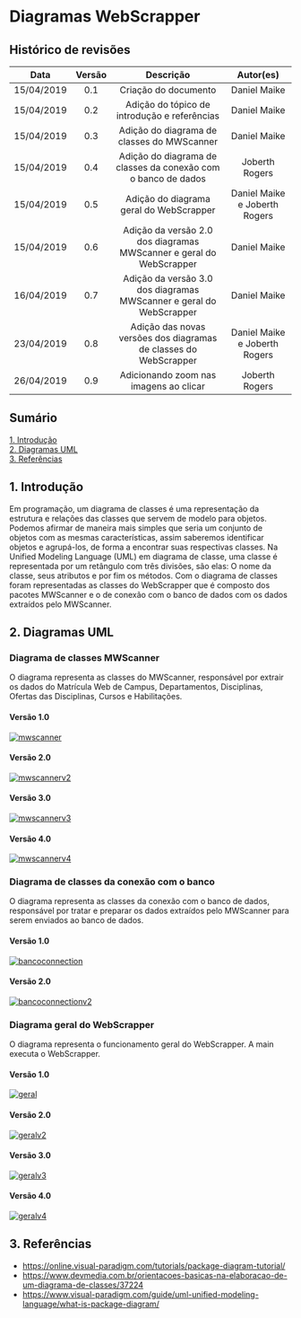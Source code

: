 # Diagramas WebScrapper

## Histórico de revisões

|   Data   |  Versão  |        Descrição       |          Autor(es)          |
|:--------:|:--------:|:----------------------:|:---------------------------:|
|15/04/2019|   0.1    | Criação do documento       |   Daniel Maike  |
|15/04/2019|   0.2    | Adição do tópico de introdução e referências       |   Daniel Maike  |
|15/04/2019|   0.3    | Adição do diagrama de classes do MWScanner     |   Daniel Maike  |
|15/04/2019|   0.4    | Adição do diagrama de classes da conexão com o banco de dados     |   Joberth Rogers |
|15/04/2019|   0.5    | Adição do diagrama geral do WebScrapper     |  Daniel Maike e Joberth Rogers |
|15/04/2019|   0.6    | Adição da versão 2.0 dos diagramas MWScanner e geral do WebScrapper     |  Daniel Maike |
|16/04/2019|   0.7    | Adição da versão 3.0 dos diagramas MWScanner e geral do WebScrapper     |  Daniel Maike |
|23/04/2019|   0.8    | Adição das novas versões dos diagramas de classes do WebScrapper     |  Daniel Maike e Joberth Rogers |
| 26/04/2019 | 0.9 | Adicionando zoom nas imagens ao clicar | Joberth Rogers |

## Sumário

[1. Introdução](#1-introducao) <br>
[2. Diagramas UML](#2-diagramas-uml) <br>
[3. Referências](#3-referencias)

## 1. Introdução

Em programação, um diagrama de classes é uma representação da estrutura e relações das classes que servem de modelo para objetos. Podemos afirmar de maneira mais simples que seria um conjunto de objetos com as mesmas características, assim saberemos identificar objetos e agrupá-los, de forma a encontrar suas respectivas classes. Na Unified Modeling Language (UML) em diagrama de classe, uma classe é representada por um retângulo com três divisões, são elas: O nome da classe, seus atributos e por fim os métodos.
Com o diagrama de classes foram representadas as classes do WebScrapper que é composto dos pacotes MWScanner e o de conexão com o banco de dados com os dados extraídos pelo MWScanner.

## 2. Diagramas UML

### Diagrama de classes MWScanner

O diagrama representa as classes do MWScanner, responsável por extrair os dados do Matrícula Web de Campus, Departamentos, Disciplinas, Ofertas das Disciplinas, Cursos e Habilitações.

#### Versão 1.0

[![mwscanner](img/MWScanner.png)](img/MWScanner.png)

#### Versão 2.0

[![mwscannerv2](img/MWScannerv2.jpg)](img/MWScannerv2.jpg)

#### Versão 3.0

[![mwscannerv3](img/MWScannerv3.jpg)](img/MWScannerv3.jpg)

#### Versão 4.0

[![mwscannerv4](img/MWScannerv4.jpg)](img/MWScannerv4.jpg)

### Diagrama de classes da conexão com o banco

O diagrama representa as classes da conexão com o banco de dados, responsável por tratar e preparar os dados extraídos pelo MWScanner para serem enviados ao banco de dados.

#### Versão 1.0

[![bancoconnection](img/umlconexaobanco.png)](img/umlconexaobanco.png)

#### Versão 2.0

[![bancoconnectionv2](img/umlconexaobancov2.jpg)](img/umlconexaobancov2.jpg)

### Diagrama geral do WebScrapper

O diagrama representa o funcionamento geral do WebScrapper. A main executa o WebScrapper.

#### Versão 1.0

[![geral](img/scannerEBanco.png)](img/scannerEBanco.png)

#### Versão 2.0

[![geralv2](img/scannerEBancov2.jpg)](img/scannerEBancov2.jpg)

#### Versão 3.0

[![geralv3](img/scannerEBancov3.jpg)](img/scannerEBancov3.jpg)

#### Versão 4.0

[![geralv4](img/scannerEBancov4.jpg)](img/scannerEBancov4.jpg)

## 3. Referências

* <https://online.visual-paradigm.com/tutorials/package-diagram-tutorial/> <br>
* <https://www.devmedia.com.br/orientacoes-basicas-na-elaboracao-de-um-diagrama-de-classes/37224> <br>
* <https://www.visual-paradigm.com/guide/uml-unified-modeling-language/what-is-package-diagram/> <br>